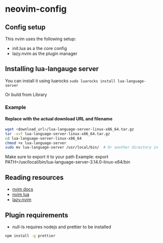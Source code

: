 # neovim-config

## Config setup

This nvim uses the following setup:

- init.lua as a the core config
- lazy.nvim as the plugin manager

## Installing lua-langauge server

You can install it using luarocks
`sudo luarocks install lua-language-server`

Or build from Library

### Example

#### Replace with the actual download URL and filename

```bash
wget <download_url>/lua-language-server-linux-x86_64.tar.gz
tar -xvf lua-language-server-linux-x86_64.tar.gz
cd lua-language-server-linux-x86_64
chmod +x lua-language-server
sudo mv lua-language-server /usr/local/bin/  # Or another directory in your PATH
```

Make sure to export it to your path
Example: export PATH=/usr/local/bin/lua-language-server-3.14.0-linux-x64/bin

## Reading resources

- [nvim docs](https://neovim.io/doc/)
- [nvim lua](https://github.com/nanotee/nvim-lua-guide)
- [lazy.nvim](https://github.com/folke/lazy.nvim)


## Plugin requirements
- null-ls requires nodejs and prettier to be installed  

```bash
npm install -g prettier
```
